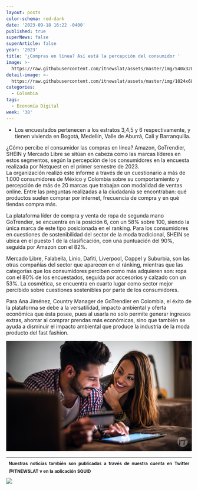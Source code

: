 ```yaml
---
layout: posts
color-schema: red-dark
date: '2023-09-18 16:22 -0400'
published: true
superNews: false
superArticle: false
year: '2023'
title: '¿Compras en línea? Así está la percepción del consumidor '
image: >-
  https://raw.githubusercontent.com/itnewslat/assets/master/img/540x320/Compra-OnLine-p.jpg
detail-image: >-
  https://raw.githubusercontent.com/itnewslat/assets/master/img/1024x680/Compra-OnLine-g.jpg
categories:
  - Colombia
tags:
  - Economía Digital
week: '38'
---
```

- Los encuestados pertenecen a los estratos 3,4,5 y 6 respectivamente, y tienen vivienda en Bogotá, Medellín, Valle de Aburrá, Cali y Barranquilla.

¿Cómo percibe el consumidor las compras en línea? Amazon, GoTrendier, SHEIN y Mercado Libre se sitúan en cabeza como las marcas líderes en estos segmentos, según la percepción de los consumidores en la encuesta realizada por Netquest en el primer semestre de 2023.  
La organización realizó este informe a través de un cuestionario a más de 1.000 consumidores de México y Colombia sobre su comportamiento y percepción de más de 20 marcas que trabajan con modalidad de ventas online. Entre las preguntas realizadas a la ciudadanía se encontraban: qué productos suelen comprar por internet, frecuencia de compra y en qué tiendas compra más.
 
La plataforma líder de compra y venta de ropa de segunda mano GoTrendier, se encuentra en la posición 6, con un 58%  sobre 100, siendo la única marca de este tipo posicionada en el ranking.  Para los consumidores en cuestiones de sostenibilidad del sector de la moda tradicional, SHEIN se ubica en el puesto 1 de la clasificación, con una puntuación del 90%, seguida por Amazon con el 82%.
 
Mercado Libre, Falabella, Linio, Dafiti, Liverpool, Coppel y Suburbia, son las otras compañías del sector que aparecen en el ránking, mientras que las categorías que los consumidores perciben como más adquieren son: ropa con el 80% de los encuestados, seguida por accesorios y calzado con un 53%. La cosmética, se encuentra en cuarto lugar como sector mejor percibido sobre cuestiones sostenibles por parte de los consumidores.
 
Para Ana Jiménez, Country Manager de GoTrendier en Colombia, el éxito de la plataforma se debe a la versatilidad, impacto ambiental y oferta económica que ésta posee, pues al usarla no solo permite generar ingresos extras, ahorrar al comprar prendas más económicas, sino que también se ayuda a disminuir el impacto ambiental que produce la industria de la moda producto del fast fashion.

![](https://raw.githubusercontent.com/itnewslat/assets/master/img/540x320/Compra-OnLine-p.jpg)

<table style="height: 42px;" width="569">
<tbody>
<tr>
<td style="text-align: justify;"><sub><strong>Nuestras noticias también son publicadas a través de nuestra cuenta en Twitter <a href="https://twitter.com/itnewslat?lang=es">@ITNEWSLAT</a> y en la aplicación <a href="https://squidapp.co/en/">SQUID</a></strong></sub></td>
</tr>
</tbody>
</table>

<img src="https://tracker.metricool.com/c3po.jpg?hash=56f88a41e39ab42c063cc51676587a04"/>